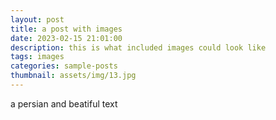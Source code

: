 ```yaml
---
layout: post
title: a post with images
date: 2023-02-15 21:01:00
description: this is what included images could look like
tags: images
categories: sample-posts
thumbnail: assets/img/13.jpg
---
```


a persian and beatiful text


